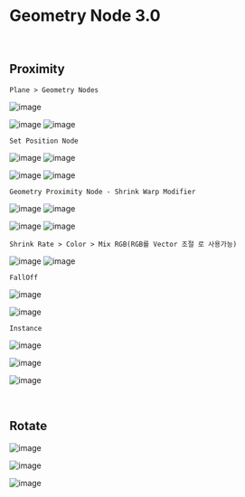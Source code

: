 Geometry Node 3.0
===================

<br>

Proximity
-------------

`Plane > Geometry Nodes`

![image](https://user-images.githubusercontent.com/30430227/139170734-96c4ffc4-b751-4f5f-8cba-9ebc4962dd59.png)

![image](https://user-images.githubusercontent.com/30430227/139170747-83a6ff4b-8642-44ef-8b6e-cf1126d0e1b7.png)
![image](https://user-images.githubusercontent.com/30430227/139170757-ada24a51-e797-4408-b96b-cd2fcd926414.png)

`Set Position Node`

![image](https://user-images.githubusercontent.com/30430227/139171301-fe474e49-4b91-4b23-b581-fe9c179f79d6.png)
![image](https://user-images.githubusercontent.com/30430227/139171176-0b263d0f-83ac-4b16-8e2f-ea7947732f95.png)

![image](https://user-images.githubusercontent.com/30430227/139171261-4836b9a3-266f-4d60-b73d-556b98a3ef9a.png)
![image](https://user-images.githubusercontent.com/30430227/139171241-a1ff25df-b33a-44b3-8d38-1de4d8f7b2ae.png)

`Geometry Proximity Node - Shrink Warp Modifier`

![image](https://user-images.githubusercontent.com/30430227/139174102-122db5a0-f84c-4988-8826-2fb73314abb1.png)
![image](https://user-images.githubusercontent.com/30430227/139174153-8f800179-979c-4cc8-9bbc-eff3ba94260a.png)

![image](https://user-images.githubusercontent.com/30430227/139174082-b2d2b81e-fc9d-4e18-84b5-0c04445f1ba9.png)
![image](https://user-images.githubusercontent.com/30430227/139174132-b38d12fd-e7fa-4036-bc08-7444c15d02eb.png)

`Shrink Rate > Color > Mix RGB(RGB를 Vector 조절 로 사용가능)`

![image](https://user-images.githubusercontent.com/30430227/139174646-4b9e115e-59af-4570-8905-e9815b712032.png)
![image](https://user-images.githubusercontent.com/30430227/139174598-60ec8b4f-1bc4-4780-80fc-a433123903ff.png)

`FallOff`

![image](https://user-images.githubusercontent.com/30430227/139181689-7ca802b5-cea5-403b-9191-85761b989773.png)

![image](https://user-images.githubusercontent.com/30430227/139181706-998894d9-8aea-4dcb-b48b-294ae05f0c5f.png)

`Instance`

![image](https://user-images.githubusercontent.com/30430227/139182082-26426c99-d280-4b4a-9c2e-2d5af8f41950.png)

![image](https://user-images.githubusercontent.com/30430227/139182098-88223b94-d554-4c64-b197-f43100faf0df.png)

![image](https://user-images.githubusercontent.com/30430227/139182165-653fb62d-30d1-441c-a7ce-2401bf7ab431.png)

<br>

Rotate 
----------

![image](https://user-images.githubusercontent.com/30430227/139263624-1e42f283-acbe-450f-887f-31b5668fc71f.png)

![image](https://user-images.githubusercontent.com/30430227/139263713-0b2de229-165b-4688-a3a5-434e9c376150.png)

![image](https://user-images.githubusercontent.com/30430227/139263532-e8354f09-6727-4a22-96bd-d7f2e084f4df.png)

